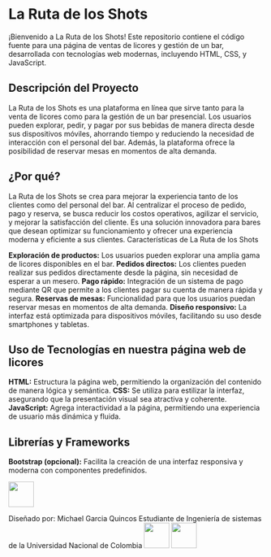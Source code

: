 # La Ruta de los Shots

¡Bienvenido a La Ruta de los Shots! Este repositorio contiene el código fuente para una página de ventas de licores y gestión de un bar, desarrollada con tecnologías web modernas, incluyendo HTML, CSS, y JavaScript.

## Descripción del Proyecto
La Ruta de los Shots es una plataforma en línea que sirve tanto para la venta de licores como para la gestión de un bar presencial. Los usuarios pueden explorar, pedir, y pagar por sus bebidas de manera directa desde sus dispositivos móviles, ahorrando tiempo y reduciendo la necesidad de interacción con el personal del bar. Además, la plataforma ofrece la posibilidad de reservar mesas en momentos de alta demanda.

## ¿Por qué?
La Ruta de los Shots se crea para mejorar la experiencia tanto de los clientes como del personal del bar. Al centralizar el proceso de pedido, pago y reserva, se busca reducir los costos operativos, agilizar el servicio, y mejorar la satisfacción del cliente. Es una solución innovadora para bares que desean optimizar su funcionamiento y ofrecer una experiencia moderna y eficiente a sus clientes.
Características de La Ruta de los Shots

**Exploración de productos:** Los usuarios pueden explorar una amplia gama de licores disponibles en el bar.
**Pedidos directos:** Los clientes pueden realizar sus pedidos directamente desde la página, sin necesidad de esperar a un mesero.
**Pago rápido:** Integración de un sistema de pago mediante QR que permite a los clientes pagar su cuenta de manera rápida y segura.
**Reservas de mesas:** Funcionalidad para que los usuarios puedan reservar mesas en momentos de alta demanda.
**Diseño responsivo:** La interfaz está optimizada para dispositivos móviles, facilitando su uso desde smartphones y tabletas.

## Uso de Tecnologías en nuestra página web de licores
**HTML:** Estructura la página web, permitiendo la organización del contenido de manera lógica y semántica.
**CSS:** Se utiliza para estilizar la interfaz, asegurando que la presentación visual sea atractiva y coherente.
**JavaScript:** Agrega interactividad a la página, permitiendo una experiencia de usuario más dinámica y fluida.
## Librerías y Frameworks
**Bootstrap (opcional):** Facilita la creación de una interfaz responsiva y moderna con componentes predefinidos.

<img src="https://upload.wikimedia.org/wikipedia/commons/thumb/6/6b/WhatsApp.svg/800px-WhatsApp.svg.png" width="50" height="50">

Diseñado por:
Michael Garcia Quincos
Estudiante de Ingeniería de sistemas de la Universidad Nacional de Colombia
<img src="https://upload.wikimedia.org/wikipedia/commons/thumb/9/91/Octicons-mark-github.svg/1200px-Octicons-mark-github.svg.png" width="50" height="50"> <img src="https://upload.wikimedia.org/wikipedia/commons/thumb/7/7e/Gmail_icon_%282020%29.svg/1200px-Gmail_icon_%282020%29.svg.png" width="50" height="50">

